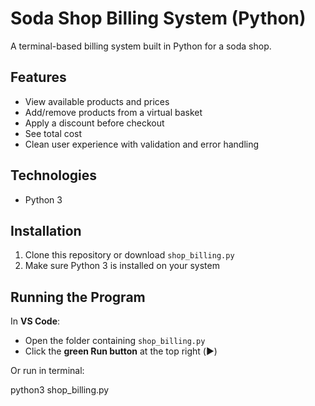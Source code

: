 # Soda Shop Billing System (Python)

A terminal-based billing system built in Python for a soda shop.

## Features

- View available products and prices
- Add/remove products from a virtual basket
- Apply a discount before checkout
- See total cost
- Clean user experience with validation and error handling

## Technologies

- Python 3

## Installation

1. Clone this repository or download `shop_billing.py`
2. Make sure Python 3 is installed on your system

## Running the Program

In **VS Code**:

- Open the folder containing `shop_billing.py`
- Click the **green Run button** at the top right (▶️)

Or run in terminal:

python3 shop_billing.py
